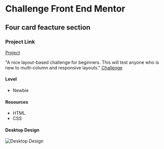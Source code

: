 # Challenge Front End Mentor

## Four card feacture section

### Project Link

[Project]

"A nice layout-based challenge for beginners. This will test anyone who is new to multi-column and responsive layouts." [Challenge]

#### Level
  - Newbie

#### Resources
  - HTML
  - CSS

#### Desktop Design
![Desktop Design](https://res.cloudinary.com/dz209s6jk/image/upload/v1571319220/Challenges/czhvpqpwrao3iao7f1cs.jpg)

[Challenge]: <https://www.frontendmentor.io/challenges/four-card-feature-section-weK1eFYK>

[Project]: <https://four-card-feacture-section-blond.vercel.app/>

